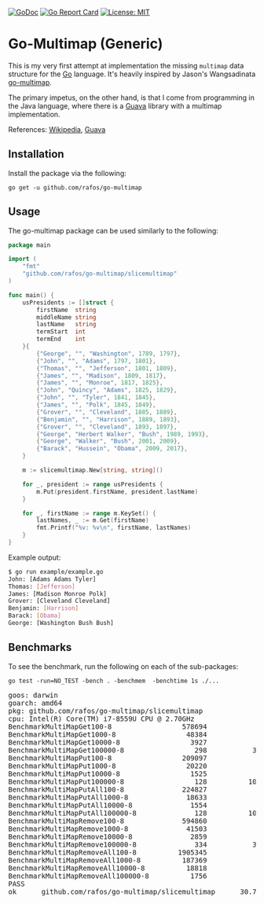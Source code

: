 [![GoDoc](https://godoc.org/github.com/rafos/go-multimap?status.svg)](https://godoc.org/github.com/rafos/go-multimap) [![Go Report Card](https://goreportcard.com/badge/github.com/rafos/go-multimap)](https://goreportcard.com/report/github.com/rafos/go-multimap) [![License: MIT](https://img.shields.io/badge/License-MIT-yellow.svg)](https://github.com/rafos/go-multimap/blob/main/LICENSE)

# Go-Multimap (Generic)

This is my very first attempt at implementation the missing `multimap` data structure for the [Go](https://www.golang.org/project/) language.
It's heavily inspired by Jason's Wangsadinata [go-multimap](https://github.com/jwangsadinata/go-multimap).

The primary impetus, on the other hand, is that I come from programming in the Java language, where there is a [Guava](https://github.com/google/guava) library with a multimap implementation.

References:
[Wikipedia](https://en.wikipedia.org/wiki/Multimap),
[Guava](https://google.github.io/guava/releases/19.0/api/docs/com/google/common/collect/Multimap.html)

## Installation ##

Install the package via the following:

    go get -u github.com/rafos/go-multimap

## Usage ##
The go-multimap package can be used similarly to the following:
```go
package main

import (
	"fmt"
	"github.com/rafos/go-multimap/slicemultimap"
)

func main() {
	usPresidents := []struct {
		firstName  string
		middleName string
		lastName   string
		termStart  int
		termEnd    int
	}{
		{"George", "", "Washington", 1789, 1797},
		{"John", "", "Adams", 1797, 1801},
		{"Thomas", "", "Jefferson", 1801, 1809},
		{"James", "", "Madison", 1809, 1817},
		{"James", "", "Monroe", 1817, 1825},
		{"John", "Quincy", "Adams", 1825, 1829},
		{"John", "", "Tyler", 1841, 1845},
		{"James", "", "Polk", 1845, 1849},
		{"Grover", "", "Cleveland", 1885, 1889},
		{"Benjamin", "", "Harrison", 1889, 1893},
		{"Grover", "", "Cleveland", 1893, 1897},
		{"George", "Herbert Walker", "Bush", 1989, 1993},
		{"George", "Walker", "Bush", 2001, 2009},
		{"Barack", "Hussein", "Obama", 2009, 2017},
	}

	m := slicemultimap.New[string, string]()

	for _, president := range usPresidents {
		m.Put(president.firstName, president.lastName)
	}

	for _, firstName := range m.KeySet() {
		lastNames, _ := m.Get(firstName)
		fmt.Printf("%v: %v\n", firstName, lastNames)
	}
}
```

Example output:
```sh
$ go run example/example.go
John: [Adams Adams Tyler]
Thomas: [Jefferson]
James: [Madison Monroe Polk]
Grover: [Cleveland Cleveland]
Benjamin: [Harrison]
Barack: [Obama]
George: [Washington Bush Bush]
```

## Benchmarks ##
To see the benchmark, run the following on each of the sub-packages:

`go test -run=NO_TEST -bench . -benchmem  -benchtime 1s ./...`
<pre>
goos: darwin
goarch: amd64
pkg: github.com/rafos/go-multimap/slicemultimap
cpu: Intel(R) Core(TM) i7-8559U CPU @ 2.70GHz
BenchmarkMultiMapGet100-8                 578694              2001 ns/op               0 B/op          0 allocs/op
BenchmarkMultiMapGet1000-8                 48384             24430 ns/op               0 B/op          0 allocs/op
BenchmarkMultiMapGet10000-8                 3927            315908 ns/op               0 B/op          0 allocs/op
BenchmarkMultiMapGet100000-8                 298           3822512 ns/op               0 B/op          0 allocs/op
BenchmarkMultiMapPut100-8                 209097              6214 ns/op            8590 B/op          0 allocs/op
BenchmarkMultiMapPut1000-8                 20220             64400 ns/op           84408 B/op        745 allocs/op
BenchmarkMultiMapPut10000-8                 1525            715396 ns/op          596457 B/op       9822 allocs/op
BenchmarkMultiMapPut100000-8                 128          10531982 ns/op         7172956 B/op     105994 allocs/op
BenchmarkMultiMapPutAll100-8              224827              5502 ns/op            7989 B/op          0 allocs/op
BenchmarkMultiMapPutAll1000-8              18633             67812 ns/op           91091 B/op        745 allocs/op
BenchmarkMultiMapPutAll10000-8              1554            726543 ns/op          586781 B/op       9821 allocs/op
BenchmarkMultiMapPutAll100000-8              128          10541793 ns/op         7172955 B/op     105994 allocs/op
BenchmarkMultiMapRemove100-8              594860              1976 ns/op               0 B/op          0 allocs/op
BenchmarkMultiMapRemove1000-8              41503             30151 ns/op            5952 B/op        744 allocs/op
BenchmarkMultiMapRemove10000-8              2859            353375 ns/op           77952 B/op       9744 allocs/op
BenchmarkMultiMapRemove100000-8              334           3206979 ns/op          797956 B/op      99744 allocs/op
BenchmarkMultiMapRemoveAll100-8          1905345               630.3 ns/op             0 B/op          0 allocs/op
BenchmarkMultiMapRemoveAll1000-8          187369              6343 ns/op               0 B/op          0 allocs/op
BenchmarkMultiMapRemoveAll10000-8          18818             62743 ns/op               0 B/op          0 allocs/op
BenchmarkMultiMapRemoveAll100000-8          1756            635113 ns/op               0 B/op          0 allocs/op
PASS
ok      github.com/rafos/go-multimap/slicemultimap      30.781s
</pre>
